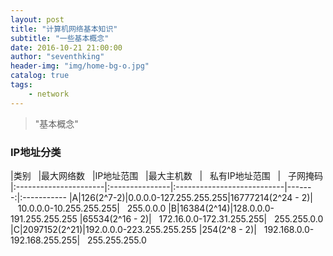 ```yaml
---
layout: post
title: "计算机网络基本知识"
subtitle: "一些基本概念"
date: 2016-10-21 21:00:00
author: "seventhking"
header-img: "img/home-bg-o.jpg"
catalog: true
tags:
    - network
---
```


> "基本概念"

### IP地址分类

|类别&nbsp;&nbsp;&nbsp;|最大网络数&nbsp;&nbsp;&nbsp;|IP地址范围&nbsp;&nbsp;&nbsp;|最大主机数&nbsp;&nbsp;&nbsp;|&nbsp;&nbsp;&nbsp;私有IP地址范围&nbsp;&nbsp;&nbsp;|&nbsp;&nbsp;&nbsp;子网掩码
|:----------------------|:---------------|:---------------------------|-------:|:-----------
|A|126(2^7-2)|0.0.0.0-127.255.255.255|16777214(2^24 - 2)|&nbsp;&nbsp;&nbsp;10.0.0.0-10.255.255.255|&nbsp;&nbsp;&nbsp;255.0.0.0
|B|16384(2^14)|128.0.0.0-191.255.255.255 |65534(2^16 - 2)|&nbsp;&nbsp;&nbsp;172.16.0.0-172.31.255.255|&nbsp;&nbsp;&nbsp;255.255.0.0
|C|2097152(2^21)|192.0.0.0-223.255.255.255 |254(2^8 - 2)|&nbsp;&nbsp;&nbsp;192.168.0.0-192.168.255.255|&nbsp;&nbsp;&nbsp;255.255.255.0
